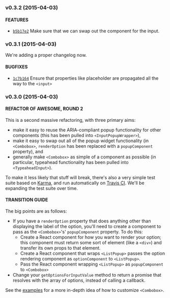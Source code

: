 ### v0.3.2 (2015-04-03)

#### FEATURES

- [`b5b17e2`](https://github.com/hellojwilde/react-pick/commit/b5b17e2) Make sure that we can swap out the component for the input.

### v0.3.1 (2015-04-03)

We're adding a proper changelog now.

#### BUGFIXES

- [`1c7b164`](https://github.com/hellojwilde/react-pick/commit/1c7b1649a66d92482262abc016309f1e0a401a98) Ensure that properties like placeholder are propagated all the way to the `<input>`

### v0.3.0 (2015-04-03)
 
#### REFACTOR OF AWESOME, ROUND 2

This is a second massive refactoring, with three primary aims: 

- make it easy to reuse the ARIA-compliant popup functionality for other components (this has been pulled into `<InputPopupWrapper>`),  
- make it easy to swap out all of the popup widget functionality (in `<Combobox>`, `renderOption` has been replaced with a `popupComponent` property), and
- generally make `<Combobox>` as simple of a component as possible (in particular, typeahead functionality has been pulled into `<TypeaheadInput>`).

To make it less likely that stuff will break, there's also a very simple test suite based on [Karma](http://karma-runner.github.io/0.12/index.html), and run automatically on [Travis CI](https://travis-ci.org/hellojwilde/react-pick). We'll be expanding the test suite over time.

#### TRANSITION GUIDE

The big points are as follows:

- If you have a `renderOption` property that does anything other than displaying the label of the option, you'll need to create a component to pass as the `<Combobox>`'s' `popupComponent` property. To do this:
    + Create a React component for how you want to render your option; this component must return some sort of element (like a `<div>`) and transfer its own props to that element.
    + Create a React component that wraps `<ListPopup>` passes the option rendering component as `optionComponent` to `<ListPopup>`.
    + Pass the React component wrapping `<ListPopup>` as `popupComponent` to `<Combobox>`
- Change your `getOptionsForInputValue` method to return a promise that resolves with the array of options, instead of calling a callback.

See the [examples]() for a more in-depth idea of how to customize `<Combobox>`.


